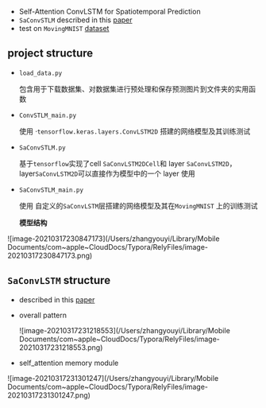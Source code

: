 * Self-Attention ConvLSTM for Spatiotemporal Prediction
* `SaConvSTLM` described in this [paper](https://ojs.aaai.org//index.php/AAAI/article/view/6819)
* test on `MovingMNIST` [dataset](http://www.cs.toronto.edu/%7Enitish/unsupervised_video/mnist_test_seq.npy)



## project structure

* `load_data.py`

  包含用于下载数据集、对数据集进行预处理和保存预测图片到文件夹的实用函数

* `ConvSTLM_main.py`

  使用 ·`tensorflow.keras.layers.ConvLSTM2D` 搭建的网络模型及其训练测试

* `SaConvSTLM.py`

  基于`tensorflow`实现了cell `SaConvLSTM2DCell`和 layer `SaConvLSTM2D`，layer`SaConvLSTM2D`可以直接作为模型中的一个 layer 使用

* `SaConvSTLM_main.py`

  使用 自定义的`SaConvLSTM`层搭建的网络模型及其在`MovingMNIST` 上的训练测试

  **模型结构**

![image-20210317230847173](/Users/zhangyouyi/Library/Mobile Documents/com~apple~CloudDocs/Typora/RelyFiles/image-20210317230847173.png)

## `SaConvLSTM` structure

* described in this [paper](https://ojs.aaai.org//index.php/AAAI/article/view/6819)

* overall pattern

  ![image-20210317231218553](/Users/zhangyouyi/Library/Mobile Documents/com~apple~CloudDocs/Typora/RelyFiles/image-20210317231218553.png)

* self_attention memory module

![image-20210317231301247](/Users/zhangyouyi/Library/Mobile Documents/com~apple~CloudDocs/Typora/RelyFiles/image-20210317231301247.png)
